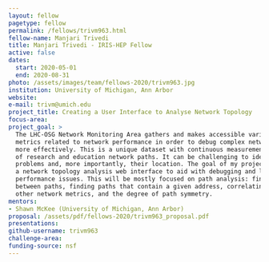 ```yaml
---
layout: fellow
pagetype: fellow
permalink: /fellows/trivm963.html
fellow-name: Manjari Trivedi
title: Manjari Trivedi - IRIS-HEP Fellow
active: false
dates:
  start: 2020-05-01
  end: 2020-08-31
photo: /assets/images/team/fellows-2020/trivm963.jpg
institution: University of Michigan, Ann Arbor
website:
e-mail: trivm@umich.edu
project_title: Creating a User Interface to Analyse Network Topology
focus-area:
project_goal: >
  The LHC-OSG Network Monitoring Area gathers and makes accessible various network
  metrics related to network performance in order to debug complex network  problems
  more effectively. This is a unique dataset with continuous measurements of thousands
  of research and education network paths. It can be challenging to identify network
  problems and, more importantly, their location. The goal of my project is to create
  a network topology analysis web interface to aid with debugging and localizing network
  performance issues. This will be mostly focused on path analysis: finding commonalities
  between paths, finding paths that contain a given address, correlating paths with
  other network metrics, and the degree of path symmetry.
mentors:
- Shawn McKee (University of Michigan, Ann Arbor)
proposal: /assets/pdf/fellows-2020/trivm963_proposal.pdf
presentations:
github-username: trivm963
challenge-area:
funding-source: nsf
---
```

